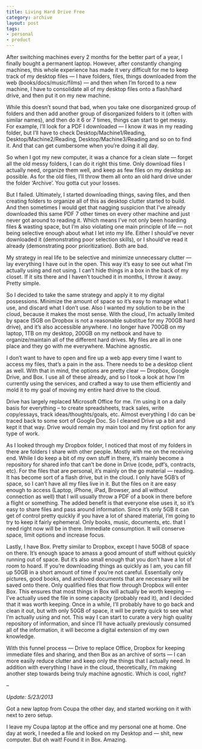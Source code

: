 ```yaml
---
title: Living Hard Drive Free
category: archive
layout: post
tags:
- personal
- product
---
```


After switching machines every 2 months for the better part of a year, I finally bought a permanent laptop. However, after constantly changing machines, this whole experience has made it very difficult for me to keep track of my desktop files — I have folders, files, things downloaded from the web (books/docs/music/films) — and then when I’m forced to a new machine, I have to consolidate all of my desktop files onto a flash/hard drive, and then put it on my new machine.

While this doesn’t sound that bad, when you take one disorganized group of folders and then add another group of disorganized folders to it (often with similar names), and then do it 6 or 7 times, things can start to get messy. For example, I’ll look for a PDF I downloaded — I know it was in my reading folder, but I’ll have to check Desktop/Machine1/Reading, Desktop/Machine2/Reading, Desktop/Machine3/Reading and so on to find it. And that can get cumbersome when you’re doing it all day.

So when I got my new computer, it was a chance for a clean slate — forget all the old messy folders, I can do it right this time. Only download files I actually need, organize them well, and keep as few files on my desktop as possible. As for the old files, I’ll throw them all onto an old hard drive under the folder ‘Archive’. You gotta cut your losses.

But I failed. Ultimately, I started downloading things, saving files, and then creating folders to organize all of this as desktop clutter started to build. And then sometimes I would get that nagging suspicion that I’ve already downloaded this same PDF 7 other times on every other machine and just never got around to reading it. Which means I’ve not only been hoarding files & wasting space, but I’m also violating one main principle of life — not being selective enough about what I let into my life. Either I should’ve never downloaded it (demonstrating poor selection skills), or I should’ve read it already (demonstrating poor prioritization). Both are bad.

My strategy in real life to be selective and minimize unnecessary clutter — lay everything I have out in the open. This way it’s easy to see out what I’m actually using and not using. I can’t hide things in a box in the back of my closet. If it sits there and I haven’t touched it in months, I throw it away. Pretty simple.

So I decided to take the same strategy and apply it to my digital possessions. Minimize the amount of space so it’s easy to manage what I use, and discard what I don’t use. Also I wanted my solution to be in the cloud, because it makes the most sense. With the cloud, I’m actually limited by space (5GB on Dropbox is not a reasonable substitue for my 700GB hard drive), and it’s also accessible anywhere. I no longer have 700GB on my laptop, 1TB on my desktop, 200GB on my netbook and have to organize/maintain all of the different hard drives. My files are all in one place and they go with me everywhere. Machine agnostic.

I don’t want to have to open and fire up a web app every time I want to access my files, that’s a pain in the ass. There needs to be a desktop client as well. With that in mind, the options are pretty clear — Dropbox, Google Drive, and Box. I use all of these already, and so I took a look at how I’m currently using the services, and crafted a way to use them efficiently and mold it to my goal of moving my entire hard drive to the cloud.

Drive has largely replaced Microsoft Office for me. I’m using it on a daily basis for everything – to create spreadsheets, track sales, write copy/essays, track ideas/thoughts/goals, etc. Almost everything I do can be traced back to some sort of Google Doc. So I cleaned Drive up a bit and kept it that way. Drive would remain my main tool and my first option for any type of work.

As I looked through my Dropbox folder, I noticed that most of my folders in there are folders I share with other people. Mostly with me on the receiving end. While I do keep a bit of my own stuff in there, it’s mainly become a repository for shared info that can’t be done in Drive (code, pdf’s, contracts, etc). For the files that are personal, it’s mainly on the go material — reading. It has become sort of a flash drive, but in the cloud. I only have 5GB’s of space, so I can’t have all my files live in it. But the files on it are easy enough to access (Laptop, iPhone, iPad, Browser, and all without connection as well) that I will usually throw a PDF of a book in there before a flight or something. The added benefit is that everyone else uses it, so it’s easy to share files and pass around information. Since it’s only 5GB it can get of control pretty quickly if you have a lot of shared material, I’m going to try to keep it fairly ephemeral. Only books, music, documents, etc. that I need right now will be in there. Immediate consumption. It will conserve space, limit options and increase focus.

Lastly, I have Box. Pretty similar to Dropbox, except I have 50GB of space on there. It’s enough space to amass a good amount of stuff without quickly running out of space. But it’s also small enough that you don’t have a lot of room to hoard. If you’re downloading things as quickly as I am, you can fill up 50GB in a short amount of time if you’re not careful. Essentially only pictures, good books, and archived documents that are necessary will be saved onto there. Only qualified files that flow through Dropbox will enter Box. This ensures that most things in Box will actually be worth keeping — I’ve actually used the file in some capacity (probably read it), and I decided that it was worth keeping. Once in a while, I’ll probably have to go back and clean it out, but with only 50GB of space, it will be pretty quick to see what I’m actually using and not. This way I can start to curate a very high quality repository of information, and since I’ll have actually previously consumed all of the information, it will become a digital extension of my own knowledge.

With this funnel process — Drive to replace Office, Dropbox for keeping immediate files and sharing, and then Box as an archive of sorts — I can more easily reduce clutter and keep only the things that I actually need. In addition with everything I have in the cloud, theoretically, I’m making another step towards being truly machine agnostic. Which is cool, right?

–

*Update: 5/23/2013*

Got a new laptop from Coupa the other day, and started working on it with next to zero setup.

I leave my Coupa laptop at the office and my personal one at home. One day at work, I needed a file and looked on my Desktop and — shit, new computer. But oh wait! Found it in Box. Amazing.